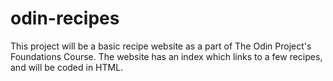 # odin-recipes
This project will be a basic recipe website as a part of The Odin Project's Foundations Course. The website has an index which links to a few recipes, and will be coded in HTML.